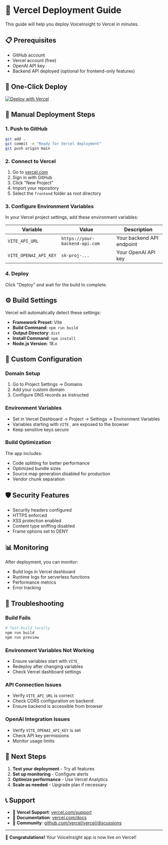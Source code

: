 # 🚀 Vercel Deployment Guide

This guide will help you deploy VoiceInsight to Vercel in minutes.

## 📋 Prerequisites

- GitHub account
- Vercel account (free)
- OpenAI API key
- Backend API deployed (optional for frontend-only features)

## 🎯 One-Click Deploy

[![Deploy with Vercel](https://vercel.com/button)](https://vercel.com/new/clone?repository-url=https://github.com/your-username/voice-insight&project-name=voice-insight&repository-name=voice-insight&env=VITE_API_URL,VITE_OPENAI_API_KEY&envDescription=API%20endpoint%20and%20OpenAI%20key&envLink=https://github.com/your-username/voice-insight#environment-variables)

## 📝 Manual Deployment Steps

### 1. Push to GitHub
```bash
git add .
git commit -m "Ready for Vercel deployment"
git push origin main
```

### 2. Connect to Vercel
1. Go to [vercel.com](https://vercel.com)
2. Sign in with GitHub
3. Click "New Project"
4. Import your repository
5. Select the `frontend` folder as root directory

### 3. Configure Environment Variables

In your Vercel project settings, add these environment variables:

| Variable | Value | Description |
|----------|-------|-------------|
| `VITE_API_URL` | `https://your-backend-api.com` | Your backend API endpoint |
| `VITE_OPENAI_API_KEY` | `sk-proj-...` | Your OpenAI API key |

### 4. Deploy
Click "Deploy" and wait for the build to complete.

## ⚙️ Build Settings

Vercel will automatically detect these settings:

- **Framework Preset**: Vite
- **Build Command**: `npm run build`
- **Output Directory**: `dist`
- **Install Command**: `npm install`
- **Node.js Version**: 18.x

## 🔧 Custom Configuration

### Domain Setup
1. Go to Project Settings → Domains
2. Add your custom domain
3. Configure DNS records as instructed

### Environment Variables
- Set in Vercel Dashboard → Project → Settings → Environment Variables
- Variables starting with `VITE_` are exposed to the browser
- Keep sensitive keys secure

### Build Optimization
The app includes:
- Code splitting for better performance
- Optimized bundle sizes
- Source map generation disabled for production
- Vendor chunk separation

## 🛡️ Security Features

- Security headers configured
- HTTPS enforced
- XSS protection enabled
- Content type sniffing disabled
- Frame options set to DENY

## 📊 Monitoring

After deployment, you can monitor:
- Build logs in Vercel dashboard
- Runtime logs for serverless functions
- Performance metrics
- Error tracking

## 🐛 Troubleshooting

### Build Fails
```bash
# Test build locally
npm run build
npm run preview
```

### Environment Variables Not Working
- Ensure variables start with `VITE_`
- Redeploy after changing variables
- Check Vercel dashboard settings

### API Connection Issues
- Verify `VITE_API_URL` is correct
- Check CORS configuration on backend
- Ensure backend is accessible from browser

### OpenAI Integration Issues
- Verify `VITE_OPENAI_API_KEY` is set
- Check API key permissions
- Monitor usage limits

## 🚀 Next Steps

1. **Test your deployment** - Try all features
2. **Set up monitoring** - Configure alerts
3. **Optimize performance** - Use Vercel Analytics
4. **Scale as needed** - Upgrade plan if necessary

## 📞 Support

- 📧 **Vercel Support**: [vercel.com/support](https://vercel.com/support)
- 📖 **Documentation**: [vercel.com/docs](https://vercel.com/docs)
- 💬 **Community**: [github.com/vercel/vercel/discussions](https://github.com/vercel/vercel/discussions)

---

🎉 **Congratulations!** Your VoiceInsight app is now live on Vercel!